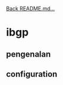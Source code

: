 <a href="../../README.md#back">Back README.md...</a>

# ibgp
## pengenalan

## configuration
```

```